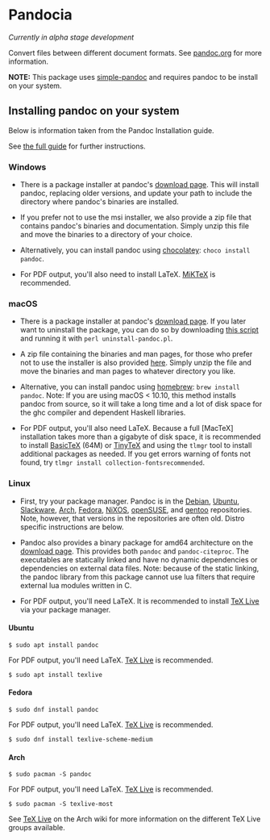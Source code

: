# Pandocia

_Currently in alpha stage development_

Convert files between different document formats.
See [pandoc.org](https://pandoc.org) for more information.

**NOTE:**
This package uses [simple-pandoc](https://www.npmjs.com/package/simple-pandoc)
and requires pandoc to be install on your system.

## Installing pandoc on your system

Below is information taken from the Pandoc Installation guide.

See [the full guide](https://pandoc.org/installing.html) for
further instructions.


### Windows

 - There is a package installer at pandoc's
   [download page](https://github.com/jgm/pandoc/releases/latest).
   This will install pandoc, replacing older versions, and
   update your path to include the directory where pandoc's
   binaries are installed.

 - If you prefer not to use the msi installer, we also provide
   a zip file that contains pandoc's binaries and
   documentation. Simply unzip this file and move the binaries
   to a directory of your choice.
    
 - Alternatively, you can install pandoc using
   [chocolatey](https://chocolatey.org): `choco install pandoc`.

 - For PDF output, you'll also need to install LaTeX.
   [MiKTeX](http://miktex.org/) is recommended.


### macOS

 - There is a package installer at pandoc's
   [download page](https://github.com/jgm/pandoc/releases/latest).
   If you later want to uninstall the package, you can do so by downloading
   [this script](https://raw.githubusercontent.com/jgm/pandoc/master/macos/uninstall-pandoc.pl)
   and running it with `perl uninstall-pandoc.pl`.

 - A zip file containing the binaries and man pages, for those who prefer not
   to use the installer is also provided
   [here](https://github.com/jgm/pandoc/releases/latest). Simply unzip the
   file and move the binaries and man pages to whatever directory you like.

 - Alternative, you can install pandoc using [homebrew](https://brew.sh):
   `brew install pandoc`. Note: If you are using macOS < 10.10, this method
   installs pandoc from source, so it will take a long time and a lot of disk
   space for the ghc compiler and dependent Haskell libraries.

 - For PDF output, you'll also need LaTeX. Because a full [MacTeX] installation
   takes more than a gigabyte of disk space, it is recommended to install
   [BasicTeX](https://www.tug.org/mactex/morepackages.html) (64M) or
   [TinyTeX](https://yihui.name/tinytex/) and using the `tlmgr` tool to install
   additional packages as needed. If you get errors warning of fonts not found,
   try `tlmgr install collection-fontsrecommended`.

### Linux

 - First, try your package manager. Pandoc is in the
   [Debian](https://packages.debian.org/pandoc),
   [Ubuntu](https://packages.ubuntu.com/pandoc),
   [Slackware](https://www.slackbuilds.org/result/?search=pandoc&sv=),
   [Arch](https://www.archlinux.org/packages/community/x86_64/pandoc),
   [Fedora](https://apps.fedoraproject.org/packages/pandoc),
   [NiXOS](https://nixos.org/nixos/packages.html),
   [openSUSE](https://software.opensuse.org/package/pandoc),
   and [gentoo](packages.gentoo.org/package/app-text/pandoc) repositories.
   Note, however, that versions in the repositories are often old.
   Distro specific instructions are below.

 - Pandoc also provides a binary package for amd64 architecture on the
   [download page](https://github.com/jgm/pandoc/releases/latest). This
   provides both `pandoc` and `pandoc-citeproc`. The executables are statically
   linked and have no dynamic dependencies or dependencies on external data
   files. Note: because of the static linking, the pandoc library from this
   package cannot use lua filters that require external lua modules written
   in C.

 - For PDF output, you'll need LaTeX. It is recommended to install
   [TeX Live](https://www.tug.org/texlive/) via your package manager.

#### Ubuntu

`$ sudo apt install pandoc`

For PDF output, you'll need LaTeX. [TeX Live](https://www.tug.org/texlive/) is
recommended.

`$ sudo apt install texlive`

#### Fedora

`$ sudo dnf install pandoc`

For PDF output, you'll need LaTeX. [TeX Live](https://www.tug.org/texlive/) is
recommended.

`$ sudo dnf install texlive-scheme-medium`

#### Arch

`$ sudo pacman -S pandoc`

For PDF output, you'll need LaTeX. [TeX Live](https://www.tug.org/texlive/) is
recommended.

`$ sudo pacman -S texlive-most`

See [TeX Live](https://wiki.archlinux.org/index.php/TeX_Live) on the Arch wiki
for more information on the different TeX Live groups available.
